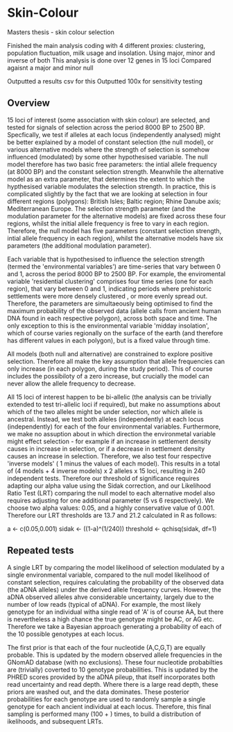 # Skin-Colour
Masters thesis - skin colour selection

Finished the main analysis coding with 4 different proxies: clustering, population fluctuation, milk usage and insolation.
Using major, minor and inverse of both 
This analysis is done over 12 genes in 15 loci
Compared agaisnt a major and minor null 

Outputted a results csv for this 
Outputted 100x for sensitivity testing

## Overview


15 loci of interest (some association with skin colour) are selected, and tested for signals of selection across the period 8000 BP to 2500 BP.
Specfically, we test if alleles at each locus (independently analysed) might be better explained by a model of constant selection (the null model),
or various alternative models where the strength of selection is somehow influenced (modulated) by some other hypothesised variable.
The null model therefore has two basic free parameters: the intial allele frequency (at 8000 BP) and the constant selection strength.
Meanwhile the alternative model as an extra parameter, that determines the extent to which the hypthesised variable modulates the selection strength.
In practice, this is complicated slightly by the fact that we are looking at selection in four different regions (polygons): 
British Isles; Baltic region; Rhine Danube axis; Mediterranean Europe.
The selection strength parameter (and the modulation parameter for the alternative models) are fixed across these four regions, whilst the initial allele frequency is free to vary in each region.
Therefore, the null model has five parameters (constant selection strength, intial allele frequency in each region), whilst the alternative models have six parameters (the additional modulation parameter).

Each variable that is hypothesised to influence the selection strength (termed the 'environmental variables') are time-series that vary between 0 and 1, across the period 8000 BP to 2500 BP.
For example, the enviromental variable 'residential clustering' comprises four time series (one for each region), that vary between 0 and 1, indicating periods where prehistoric settlements were more densely clustered , or more evenly spread out. 
Therefore, the parameters are simultaeously being optimised to find the maximum probability of the observed data (allele calls from ancient human DNA found in each respective polygon), across both space and time.
The only exception to this is the environmental variable 'midday insolation', which of course varies regionally on the surface of the earth (and therefore has different values in each polygon), but is a fixed value through time.

All models (both null and alternative) are constrained to explore positive selection. Therefore all make the key assumption that allele frequencies can only increase (in each polygon, during the study period). 
This of course includes the possibiloty of a zero increase, but crucially the model can never allow the allele frequency to decrease.

All 15 loci of interest happen to be bi-allelic (the analysis can be trivially extended to test tri-allelic loci if required), but make no assumptions about which of the two alleles might be under selection, nor which allele is ancestral.
Instead, we test both alleles (independently) at each locus (independently) for each of the four environmental variables. 
Furthermore, we make no assuption about in which direction the environmetal variable might effect selection - for example if an increase in settlement density causes in increase in selection, or if a decrease in settlement density causes an increase in selection.
Therefore, we also test four respective 'inverse models' ( 1 minus the values of each model).
This results in a total of (4 models + 4 inverse models) x 2 alleles x 15 loci, resulting in 240 independent tests.
Therefore our threshold of significance requires adapting our alpha value using the Sidak correction, and our Likelihood Ratio Test (LRT) comparing the null model to each alternative model also requires adjusting for one additional parameter (5 vs 6 respectively).
We choose two alpha values: 0.05, and a highly conservative value of 0.001.
Therefore our LRT thresholds are 13.7 and 21.2 calculated in R as follows:

a <- c(0.05,0.001) 
sidak <- ((1-a)^(1/240))
threshold <- qchisq(sidak, df=1)

## Repeated tests

A single LRT by comparing the model likelihood of selection modulated by a single environmental variable, compared to the null model likelihood of constant selection, requires calculating the probability of the observed data (the aDNA alleles) under the derived allele frequency curves.
However, the aDNA observed alleles ahve considerable uncertainty, largely due to the number of low reads (typical of aDNA). 
For example, the most likely genotype for an individual witha single read of 'A' is of course AA, but there is nevertheless a high chance the true genotype might be AC, or AG etc.
Therefore we take a Bayesian approach generating a probability of each of the 10 possible genotypes at each locus.

The first prior is that each of the four nucleotide (A,C,G,T) are equally probable. 
This is updated by the modern observed allele frequencies in the GNomAD database (with no exclusions). These four nucleotide probabilties are (trivially) coverted to 10 genotype probabilities.
This is updated by the PHRED scores provided by the aDNA pileup, that itself incorporates both read uncertainty and read depth.
Where there is a large read depth, these priors are washed out, and the data dominates.
These posterior probabilities for each genotype are used to randomly sample a single genotype for each ancient individual at each locus.
Therefore, this final sampling is performed many (100 + ) times, to build a distribution of ikelihoods, and subsequent LRTs.